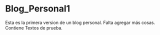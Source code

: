 # Blog_Personal1

Esta es la primera version de un blog personal.
Falta agregar más cosas.
Contiene Textos de prueba.
